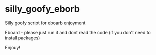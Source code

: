 # silly_goofy_eborb
Silly goofy script for eboarb enjoyment

Eboard - please just run it and dont read the code (if you don't need to install packages)

Enjouy!
